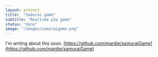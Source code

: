 ```yaml
---
layout: project
title:  "Samurai game"
subtitle: "Realtime p2p game"
status: "done"
image: "/images/samuraigame.png"
---
```

I'm writing about this soon.
[https://github.com/mardie/samuraiGame](https://github.com/mardie/samuraiGame)